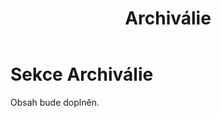 ﻿---
icon: material/file-document-multiple
title: Archiválie
---
# Sekce Archiválie

Obsah bude doplněn.
